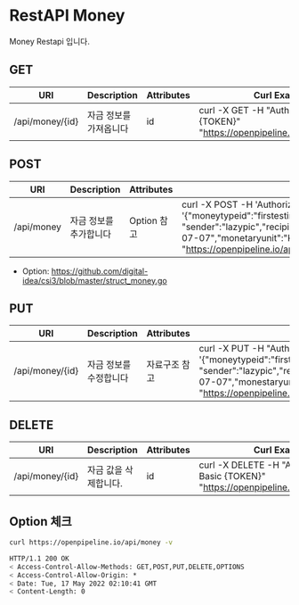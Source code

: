 # RestAPI Money

Money Restapi 입니다.

## GET

| URI | Description | Attributes | Curl Example |
| --- | --- | --- | --- |
|/api/money/{id}|자금 정보를 가져옵니다|id|curl -X GET -H "Authorization: Basic {TOKEN}" "https://openpipeline.io/api/money/{id}"

## POST

| URI | Description | Attributes | Curl Example |
| --- | --- | --- | --- |
|/api/money|자금 정보를 추가합니다| Option 참고 |curl -X POST -H 'Authorization: Basic {TOKEN}' -d '{"moneytypeid":"firstestimate","project":"test", "sender":"lazypic","recipient":"client","amount":30000000,"date":"2022-07-07","monetaryunit":"KRW","issuanceelectronictaxinvoice":false}' "https://openpipeline.io/api/money"

- Option: https://github.com/digital-idea/csi3/blob/master/struct_money.go

## PUT

| URI | Description | Attributes | Curl Example |
| --- | --- | --- | --- |
|/api/money/{id}|자금 정보를 수정합니다| 자료구조 참고 |curl -X PUT -H "Authorization: Basic {TOKEN}“ -d '{"moneytypeid":"firstestimate","project":"test", "sender":"lazypic","recipient":"client","amount":"30000000","date":"2022-07-07","monestaryunit":"KRW","issuanceelectronictaxinvoice":false}' "https://openpipeline.io/api/money/{id}"

## DELETE

| URI | Description | Attributes | Curl Example |
| --- | --- | --- | --- |
|/api/money/{id}| 자금 값을 삭제합니다.|id|curl -X DELETE -H "Authorization: Basic {TOKEN}" "https://openpipeline.io/api/money/{id}"

## Option 체크

```bash
curl https://openpipeline.io/api/money -v
```

```bash
HTTP/1.1 200 OK
< Access-Control-Allow-Methods: GET,POST,PUT,DELETE,OPTIONS
< Access-Control-Allow-Origin: *
< Date: Tue, 17 May 2022 02:10:41 GMT
< Content-Length: 0
```
